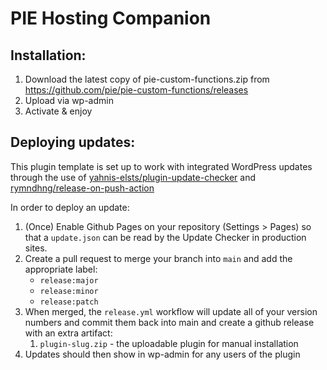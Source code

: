 # PIE Hosting Companion

## Installation:

1. Download the latest copy of pie-custom-functions.zip from https://github.com/pie/pie-custom-functions/releases
1. Upload via wp-admin
1. Activate & enjoy

## Deploying updates:

This plugin template is set up to work with integrated WordPress updates through the use of
[yahnis-elsts/plugin-update-checker](https://github.com/YahnisElsts/plugin-update-checker) and 
[rymndhng/release-on-push-action](https://github.com/rymndhng/release-on-push-action)

In order to deploy an update:

1. (Once) Enable Github Pages on your repository (Settings > Pages) so that a `update.json` can be read by the Update Checker in production sites.
1. Create a pull request to merge your branch into `main` and add the appropriate label:
    * `release:major`
    * `release:minor`
    * `release:patch`
1. When merged, the `release.yml` workflow will update all of your version numbers and commit them back into main and create a github release with an extra artifact:
    1. `plugin-slug.zip` - the uploadable plugin for manual installation
2. Updates should then show in wp-admin for any users of the plugin

